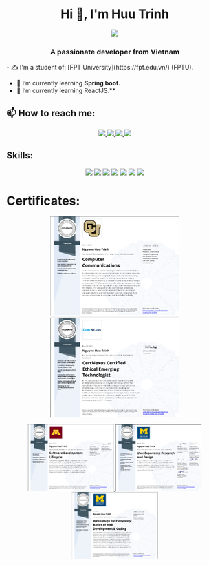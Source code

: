 <h1 align="center">Hi 👋, I'm Huu Trinh</h1>
<p align="center"><img src="https://img.icons8.com/color/48/000000/vietnam-circular.png"/></p>
<h3 align="center">A passionate developer from Vietnam </h3>
- ✍ I'm a student of: [FPT University](https://fpt.edu.vn/) (FPTU).

- 🌱 I’m currently learning **Spring boot.**
- 🌱 I’m currently learning ReactJS.**


## 📫 How to reach me:

<p align="center">
  <a href="https://www.linkedin.com/in/trinhnguyenhuu/" target="_blank">
    <img src="https://img.icons8.com/fluent/48/000000/linkedin.png"/>
  </a>
  <a href="https://www.facebook.com/trinh.nguyenhuu.9678" alt="Facebook">
    <img src="https://img.icons8.com/fluent/48/000000/facebook-new.png" target="_blank" />
  </a> 
  <a href="https://github.com/huutrinh1310" alt="Github">
    <img src="https://img.icons8.com/fluent/48/000000/github.png"/>
  </a> 
  <a href="mailto:huutrinh1310@gmail.com" alt="Email">
    <img src="https://img.icons8.com/fluent/48/000000/mailing.png"/>
  </a>
</p>

## Skills:
<p align="center">
  <img src="https://img.icons8.com/color/48/000000/microsoft-sql-server.png"/>
  <img src="https://img.icons8.com/color/48/000000/mysql-logo.png"/>
  <img src="https://img.icons8.com/color/48/000000/git.png"/>
  <img src="https://img.icons8.com/color/48/000000/github-2.png"/>
  <img src="https://img.icons8.com/officel/48/react.png"/>
  <img src="https://img.icons8.com/windows/48/netbeans.png"/>
  <img src="https://img.icons8.com/color/48/spring-logo.png"/>

</p>

# Certificates:

<p align="center">
  <a href="https://www.coursera.org/account/accomplishments/specialization/certificate/RVQGWTQK4SWZ">
    <img alt="Computer Communications Specialization" title="Computer Communications Specialization" src="./Computer-Communications-Specialization.png" width="300px" />
  </a>
  <a href="https://www.coursera.org/account/accomplishments/certificate/MBSDFCKQ9X8E">
    <img alt="ITE" title="CertNexus Certified Ethical Emerging Technologist" src="./ite.png" width="300px" />
</p>
<p align="center">
	</a>
<a href="https://www.coursera.org/account/accomplishments/certificate/3MLXWCRXUYMM">
    <img alt="SWE" title="Software Development Lifecycle" src="./SWE.png" width="200px" />
  </a>
<a href="https://www.coursera.org/account/accomplishments/certificate/4LZGC4LPZPM3">
    <img alt="WDU" title="User Experience Research and Design" src="./WDU.png" width="200px" />
  </a>
 </a>
<a href="https://www.coursera.org/account/accomplishments/certificate/G4LYH3SHNWTA">
    <img alt="WED" title="Web Design for Everybody: Basics of Web Development & Coding" src="./web-certi.png" width="200px" />
  </a>
</p>

